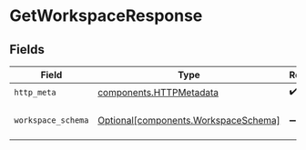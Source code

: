 # GetWorkspaceResponse


## Fields

| Field                                                                              | Type                                                                               | Required                                                                           | Description                                                                        |
| ---------------------------------------------------------------------------------- | ---------------------------------------------------------------------------------- | ---------------------------------------------------------------------------------- | ---------------------------------------------------------------------------------- |
| `http_meta`                                                                        | [components.HTTPMetadata](../../models/components/httpmetadata.md)                 | :heavy_check_mark:                                                                 | N/A                                                                                |
| `workspace_schema`                                                                 | [Optional[components.WorkspaceSchema]](../../models/components/workspaceschema.md) | :heavy_minus_sign:                                                                 | The retrieved workspace                                                            |